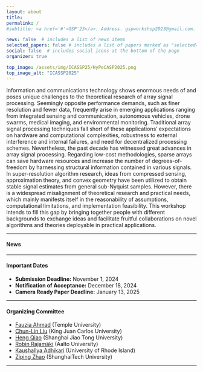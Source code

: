 ```yaml
---
layout: about
title: 
permalink: /
#subtitle: <a href='#'>GSP'23</a>. Address. gspworkshop2023@gmail.com. Moto. Etc.

news: false  # includes a list of news items
selected_papers: false # includes a list of papers marked as "selected={true}"
social: false  # includes social icons at the bottom of the page
organizer: true

top_image: /assets/img/ICASSP25/HyPeCASP2025.png
top_image_alt: "ICASSP2025"
---
```


Information and communications technology shows enormous needs of and poses unique challenges to the theoretical research of array signal processing. Seemingly opposite performance demands, such as finer resolution and fewer data, frequently arise in emerging applications ranging from integrated sensing and communication, autonomous vehicles, drone swarms, medical imaging, and environmental monitoring. Traditional array signal processing techniques fall short of these applications’ expectations on hardware and computational complexities, robustness to external interference and internal failures, and need for decentralized processing schemes. Nevertheless, the past decade has witnessed great advances in array signal processing. Regarding low-cost methodologies, sparse arrays can save hardware resources and increase the number of degrees-of-freedom by harnessing structural information contained in various signals. In super-resolution algorithm research, ideas from compressed sensing, approximation theory, and convex geometry have been utilized to obtain stable signal estimates from general sub-Nyquist samples. However, there is a widespread misalignment of theoretical research and practical needs, which mainly manifests itself in the reasonability of assumptions, computational limitations, and implementation feasibility. This workshop intends to fill this gap by bringing together people with different backgrounds to exchange ideas and facilitate fruitful collaborations on novel algorithms and theories deployable in practical applications.  

---
#### News

---
#### Important Dates
+ **Submission Deadline:**  November 1, 2024
+ **Notification of Acceptance:** December 18, 2024
+ **Camera Ready Paper Deadline:** January 13, 2025

---
#### Organizing Committee

+ [Fauzia Ahmad](fauzia.ahmad[at]temple.edu) (Temple University)
+ [Chun-Lin Liu](chunlinliu[at]ntu.edu.tw) (King Juan Carlos University)
+ [Heng Qiao](heng.qiao[at]sjtu.edu.cn) (Shanghai Jiao Tong University)
+ [Robin Rajamäki](robin.rajamaki[at]aalto.fi) (Aalto University)
+ [Kaushallya Adhikari](kadhikari[at]uri.edu) (University of Rhode Island)
+ [Ziping Zhao](zipingzhao[at]shanghaitech.edu.cn) (ShanghaiTech University)

---
<!---
#### Local Organizing Team

+ [Keyue Jiang](https://garyball.github.io/) (University College London)
+ [Henry Kenlay](https://henrykenlay.github.io/) (University of Oxford)
+ Bohan Tang (University of Oxford)


{% include local_team.html %}


---
#### Co-organizers

{% include co_organizers.html %}
--->
